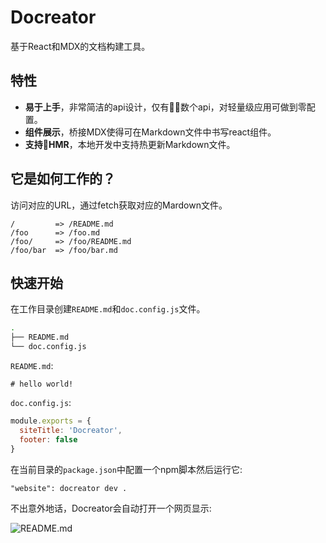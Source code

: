 # Docreator
基于React和MDX的文档构建工具。

## 特性
* **易于上手**，非常简洁的api设计，仅有数个api，对轻量级应用可做到零配置。
* **组件展示**，桥接MDX使得可在Markdown文件中书写react组件。
* **支持HMR**，本地开发中支持热更新Markdown文件。

## 它是如何工作的？
访问对应的URL，通过fetch获取对应的Mardown文件。

```
/         => /README.md
/foo      => /foo.md
/foo/     => /foo/README.md
/foo/bar  => /foo/bar.md
```

## 快速开始
在工作目录创建`README.md`和`doc.config.js`文件。

```bash
.
├── README.md
└── doc.config.js
```

`README.md`:

```
# hello world!
```

`doc.config.js`:

```javascript
module.exports = {
  siteTitle: 'Docreator',
  footer: false
}
```

在当前目录的`package.json`中配置一个npm脚本然后运行它:

```
"website": docreator dev .
```

不出意外地话，Docreator会自动打开一个网页显示:

![README.md](https://ss0.bdstatic.com/70cFvHSh_Q1YnxGkpoWK1HF6hhy/it/u=702257389,1274025419&fm=27&gp=0.jpg "hello world")
